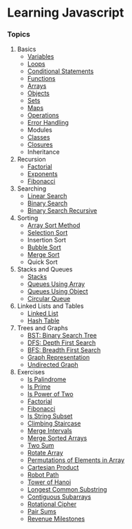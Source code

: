 # Learning Javascript
### Topics
1. Basics
    - [Variables](./Basics/variables.js)
    - [Loops](./Basics/loops.js)
    - [Conditional Statements](./Basics/conditions.js)
    - [Functions](./Basics/functions.js)
    - [Arrays](./Basics/arrays.js)
    - [Objects](./Basics/objects.js)
    - [Sets](./Basics/sets.js)
    - [Maps](./Basics/maps.js)
    - [Operations](./Basics/operations.js)
    - [Error Handling](./Basics/error.js)
    - Modules
    - [Classes](./Basics/classes.js)
    - [Closures](./Basics/closures.js)
    - Inheritance
2. Recursion
    - [Factorial](./Recursion/factorial.js)
    - [Exponents](./Recursion/exponents.js)
    - [Fibonacci](./Recursion/fibonacci.js)
3. Searching
    - [Linear Search](./Searching/linear_search.js)
    - [Binary Search](./Searching/binary_search.js)
    - [Binary Search Recursive](./Searching/binary_search_recursive.js)
4. Sorting
    - [Array Sort Method](./Sorting/sort_method.js)
    - [Selection Sort](./Sorting/selection_sort.js)
    - Insertion Sort
    - [Bubble Sort](./Sorting/bubble_sort.js)
    - [Merge Sort](./Sorting/merge_sort.js)
    - Quick Sort
5. Stacks and Queues
    - [Stacks](./Stacks%20and%20Queues/stacks.js)
    - [Queues Using Array](./Stacks%20and%20Queues/queues_using_array.js)
    - [Queues Using Object](./Stacks%20and%20Queues/queues_using_object.js)
    - [Circular Queue](./Stacks%20and%20Queues/circular_queue.js)
6. Linked Lists and Tables
    - [Linked List](./Linked%20Lists%20and%20Tables/linked_list.js)
    - [Hash Table](./Linked%20Lists%20and%20Tables/hash_table.js)
7. Trees and Graphs
    - [BST: Binary Search Tree](./Trees%20and%20Graphs/binary_search_tree.js)
    - [DFS: Depth First Search](./Trees%20and%20Graphs/depth_first_search.js)
    - [BFS: Breadth First Search](./Trees%20and%20Graphs/breadth_first_search.js)
    - [Graph Representation](./Trees%20and%20Graphs/graph_representation.js)
    - [Undirected Graph](./Trees%20and%20Graphs/graph.js)
8. Exercises
    - [Is Palindrome](./Exercises/check_palindrome.js)
    - [Is Prime](./Exercises/check_prime.js)
    - [Is Power of Two](./Exercises/power_of_two.js)
    - [Factorial](./Exercises/factorial.js)
    - [Fibonacci](./Exercises/fibonacci.js)
    - [Is String Subset](./Exercises/check_subset.js)
    - [Climbing Staircase](./Exercises/climbing_staircase.js)
    - [Merge Intervals](./Exercises/merge_intervals.js)
    - [Merge Sorted Arrays](./Exercises/merge_sorted_arrays.js)
    - [Two Sum](./Exercises/two_sum.js)
    - [Rotate Array](./Exercises/rotate_array.js)
    - [Permutations of Elements in Array](./Exercises/array_elements_permutations.js)
    - [Cartesian Product](./Exercises/cartesian_product.js)
    - [Robot Path](./Exercises/robot_path.js)
    - [Tower of Hanoi](./Exercises/tower_of_hanoi.js)
    - [Longest Common Substring](./Exercises/longest_common_substring.js)
    - [Contiguous Subarrays](./Exercises/contiguous_subarrays.js)
    - [Rotational Cipher](./Exercises/rotational_cipher.js)
    - [Pair Sums](./Exercises/pair_sums.js)
    - [Revenue Milestones](./Exercises/revenue_milestones.js)